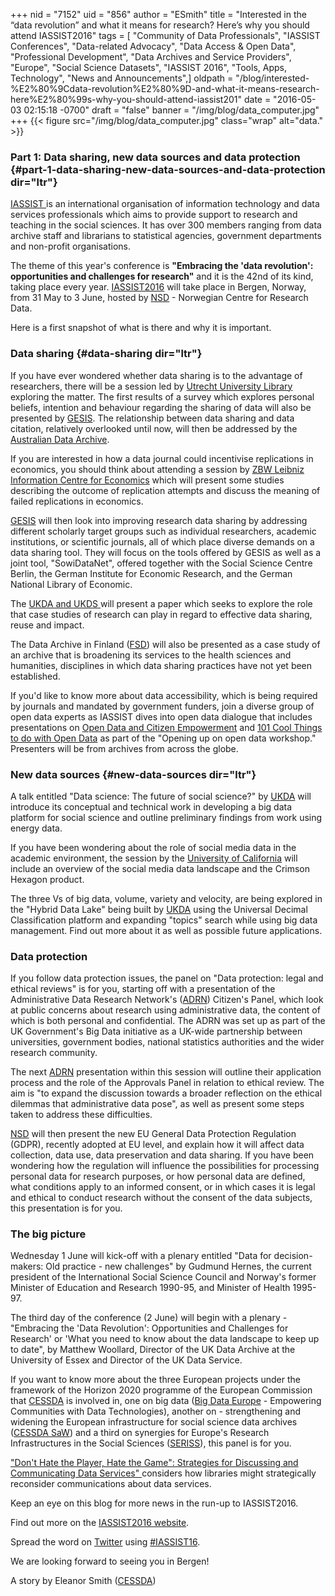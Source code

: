+++
nid = "7152"
uid = "856"
author = "ESmith"
title = "Interested in the “data revolution” and what it means for research? Here’s why you should attend IASSIST2016"
tags = [ "Community of Data Professionals", "IASSIST Conferences", "Data-related Advocacy", "Data Access & Open Data", "Professional Development", "Data Archives and Service Providers", "Europe", "Social Science Datasets", "IASSIST 2016", "Tools, Apps, Technology", "News and Announcements",]
oldpath = "/blog/interested-%E2%80%9Cdata-revolution%E2%80%9D-and-what-it-means-research-here%E2%80%99s-why-you-should-attend-iassist201"
date = "2016-05-03 02:15:18 -0700"
draft = "false"
banner = "/img/blog/data_computer.jpg"
+++
{{< figure src="/img/blog/data_computer.jpg" class="wrap" alt="data." >}}

### Part 1: Data sharing, new data sources and data protection {#part-1-data-sharing-new-data-sources-and-data-protection dir="ltr"}

[IASSIST ](http://iassistdata.org)is an international organisation of
information technology and data services professionals which aims to
provide support to research and teaching in the social sciences. It has
over 300 members ranging from data archive staff and librarians to
statistical agencies, government departments and non-profit
organisations.

The theme of this year's conference is **"Embracing the 'data
revolution': opportunities and challenges for research"** and it is the
42nd of its kind, taking place every year.
[IASSIST2016](http://iassist2016.org) will take place in Bergen, Norway,
from 31 May to 3 June, hosted by [NSD](http://www.nsd.uib.no) -
Norwegian Centre for Research Data.

Here is a first snapshot of what is there and why it is important.

### Data sharing {#data-sharing dir="ltr"}

If you have ever wondered whether data sharing is to the advantage of
researchers, there will be a session led by [Utrecht University
Library](https://www.openconf.org/IASSIST16/modules/request.php?module=oc_program&action=summary.php&id=44)
exploring the matter. The first results of a survey which explores
personal beliefs, intention and behaviour regarding the sharing of data
will also be presented by
[GESIS](https://www.openconf.org/IASSIST16/modules/request.php?module=oc_program&action=summary.php&id=53).
The relationship between data sharing and data citation, relatively
overlooked until now, will then be addressed by the [Australian Data
Archive](https://www.openconf.org/IASSIST16/modules/request.php?module=oc_program&action=summary.php&id=79).

If you are interested in how a data journal could incentivise
replications in economics, you should think about attending a session by
[ZBW Leibniz Information Centre for
Economics](https://www.openconf.org/IASSIST16/modules/request.php?module=oc_program&action=summary.php&id=9)
which will present some studies describing the outcome of replication
attempts and discuss the meaning of failed replications in economics.

[GESIS](https://www.openconf.org/IASSIST16/modules/request.php?module=oc_program&action=summary.php&id=54)
will then look into improving research data sharing by addressing
different scholarly target groups such as individual researchers,
academic institutions, or scientific journals, all of which place
diverse demands on a data sharing tool. They will focus on the tools
offered by GESIS as well as a joint tool, "SowiDataNet", offered
together with the Social Science Centre Berlin, the German Institute for
Economic Research, and the German National Library of Economic.

The [UKDA and UKDS
](https://www.openconf.org/IASSIST16/modules/request.php?module=oc_program&action=summary.php&id=75)will
present a paper which seeks to explore the role that case studies of
research can play in regard to effective data sharing, reuse and impact.

The Data Archive in Finland
([FSD](https://www.openconf.org/IASSIST16/modules/request.php?module=oc_program&action=summary.php&id=116))
will also be presented as a case study of an archive that is broadening
its services to the health sciences and humanities, disciplines in which
data sharing practices have not yet been established.

If you'd like to know more about data accessibility, which is being
required by journals and mandated by government funders, join a diverse
group of open data experts as IASSIST dives into open data dialogue that
includes presentations on [Open Data and Citizen
Empowerment](https://www.openconf.org/IASSIST16/modules/request.php?module=oc_program&action=summary.php&id=42)
and [101 Cool Things to do with Open
Data](https://www.openconf.org/IASSIST16/modules/request.php?module=oc_program&action=summary.php&id=57)
as part of the "Opening up on open data workshop." Presenters will be
from archives from across the globe.

### New data sources {#new-data-sources dir="ltr"}

A talk entitled "Data science: The future of social science?" by
[UKDA](https://www.openconf.org/IASSIST16/modules/request.php?module=oc_program&action=summary.php&id=58)
will introduce its conceptual and technical work in developing a big
data platform for social science and outline preliminary findings from
work using energy data.

If you have been wondering about the role of social media data in the
academic environment, the session by the [University of
California](https://www.openconf.org/IASSIST16/modules/request.php?module=oc_program&action=summary.php&id=64)
will include an overview of the social media data landscape and the
Crimson Hexagon product.

The three Vs of big data, volume, variety and velocity, are being
explored in the "Hybrid Data Lake" being built by
[UKDA](https://www.openconf.org/IASSIST16/modules/request.php?module=oc_program&action=summary.php&id=91)
using the Universal Decimal Classification platform and expanding
"topics" search while using big data management. Find out more about it
as well as possible future applications.

### Data protection

If you follow data protection issues, the panel on "Data protection:
legal and ethical reviews" is for you, starting off with a presentation
of the Administrative Data Research Network's
([ADRN](https://www.openconf.org/IASSIST16/modules/request.php?module=oc_program&action=summary.php&id=43))
Citizen's Panel, which look at public concerns about research using
administrative data, the content of which is both personal and
confidential. The ADRN was set up as part of the UK Government's Big
Data initiative as a UK-wide partnership between universities,
government bodies, national statistics authorities and the wider
research community.

The next
[ADRN](https://www.openconf.org/IASSIST16/modules/request.php?module=oc_program&action=summary.php&id=105)
presentation within this session will outline their application process
and the role of the Approvals Panel in relation to ethical review. The
aim is "to expand the discussion towards a broader reflection on the
ethical dilemmas that administrative data pose", as well as present some
steps taken to address these difficulties.

[NSD](https://www.openconf.org/IASSIST16/modules/request.php?module=oc_program&action=summary.php&id=152)
will then present the new EU General Data Protection Regulation (GDPR),
recently adopted at EU level, and explain how it will affect data
collection, data use, data preservation and data sharing. If you have
been wondering how the regulation will influence the possibilities for
processing personal data for research purposes, or how personal data are
defined, what conditions apply to an informed consent, or in which cases
it is legal and ethical to conduct research without the consent of the
data subjects, this presentation is for you.

### The big picture

Wednesday 1 June will kick-off with a plenary entitled "Data for
decision-makers: Old practice - new challenges" by Gudmund Hernes, the
current president of the International Social Science Council and
Norway's former Minister of Education and Research 1990-95, and Minister
of Health 1995-97.

The third day of the conference (2 June) will begin with a plenary -
"Embracing the 'Data Revolution': Opportunities and Challenges for
Research' or 'What you need to know about the data landscape to keep up
to date", by Matthew Woollard, Director of the UK Data Archive at the
University of Essex and Director of the UK Data Service.

If you want to know more about the three European projects under the
framework of the Horizon 2020 programme of the European Commission that
[CESSDA](https://www.openconf.org/IASSIST16/modules/request.php?module=oc_program&action=summary.php&id=45)
is involved in, one on big data ([Big Data
Europe](http://cessda.net/CESSDA-Services/Projects/BigDataEurope) -
Empowering Communities with Data Technologies), another on -
strengthening and widening the European infrastructure for social
science data archives ([CESSDA
SaW](http://cessda.net/CESSDA-Services/Projects/CESSDA-SaW)) and a third
on synergies for Europe's Research Infrastructures in the Social
Sciences ([SERISS](http://cessda.net/CESSDA-Services/Projects/SERISS)),
this panel is for you.  

["Don't Hate the Player, Hate the Game": Strategies for Discussing
and Communicating Data Services"
](https://www.openconf.org/IASSIST16/modules/request.php?module=oc_program&action=summary.php&id=70)considers
how libraries might strategically reconsider communications about data
services.

Keep an eye on this blog for more news in the run-up to IASSIST2016.

Find out more on the [IASSIST2016 website](http://iassist2016.org).

Spread the word on
[Twitter](https://twitter.com/CESSDA_Data/status/727430588286795776) using
[#IASSIST16](https://twitter.com/search?q=%23IASSIST16&src=typd).

We are looking forward to seeing you in Bergen! 


A story by Eleanor Smith ([CESSDA](http://cessda.net/))

